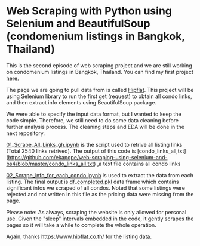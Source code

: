 # Web Scraping with Python using Selenium and BeautifulSoup (condomenium listings in Bangkok, Thailand)

This is the second episode of web scraping project and we are still working on condomenium listings in Bangkok, Thailand. You can find my first project [here.](https://github.com/ekapope/Baania-webscraping)

The page we are going to pull data from is called [Hipflat](https://www.hipflat.co.th/). This project will be using Selenium library to run the first get (request) to obtain all condo links, and then extract info elements using BeautifulSoup package.

We were able to specify the input data format, but I wanted to keep the code simple. Therefore, we still need to do some data cleaning before further analysis process. The cleaning steps and EDA will be done in the next repository.


[01_Scrape_All_Links_gh.ipynb](https://github.com/ekapope/web-scraping-using-selenium-and-bs4/blob/master/01_Scrape_All_Links_gh.ipynb) is the script used to retrive all listing links (Total 2540 links retrived). The output of this code is [condo_links_all,txt] (https://github.com/ekapope/web-scraping-using-selenium-and-bs4/blob/master/condo_links_all.txt) ,a text file contains all condo links 

[02_Scrape_info_for_each_condo.ipynb](https://github.com/ekapope/web-scraping-using-selenium-and-bs4/blob/master/02_Scrape_info_for_each_condo.ipynb) is used to extract the data from each listing. The final output is [df_completed.pkl](https://github.com/ekapope/web-scraping-using-selenium-and-bs4/blob/master/df_completed.pkl) data frame which contains significant infos we scraped of all condos. Noted that some listings were rejected and not written in this file as the pricing data were missing from the page.

Please note:
As always, scraping the website is only allowed for personal use. Given the "sleep" intervals embedded in the code, it gently scrapes the pages so it will take a while to complete the whole operation.

Again, thanks https://www.hipflat.co.th/ for the listing data.
